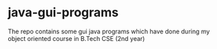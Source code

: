 java-gui-programs 
=================

The repo contains some gui java programs which have done during my object oriented course in B.Tech CSE (2nd year)
